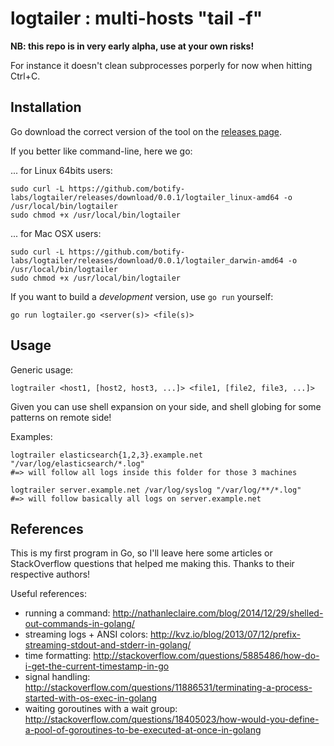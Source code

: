 logtailer : multi-hosts "tail -f"
=================================

**NB: this repo is in very early alpha, use at your own risks!**

For instance it doesn't clean subprocesses porperly for now when hitting
Ctrl+C.


Installation
------------

Go download the correct version of the tool on the [releases page](https://github.com/botify-labs/logtailer/releases).

If you better like command-line, here we go:

... for Linux 64bits users:
```
sudo curl -L https://github.com/botify-labs/logtailer/releases/download/0.0.1/logtailer_linux-amd64 -o /usr/local/bin/logtailer
sudo chmod +x /usr/local/bin/logtailer
```

... for Mac OSX users:
```
sudo curl -L https://github.com/botify-labs/logtailer/releases/download/0.0.1/logtailer_darwin-amd64 -o /usr/local/bin/logtailer
sudo chmod +x /usr/local/bin/logtailer
```

If you want to build a *development* version, use `go run` yourself:
```
go run logtailer.go <server(s)> <file(s)>
```


Usage
-----

Generic usage:
```
logtrailer <host1, [host2, host3, ...]> <file1, [file2, file3, ...]>
```

Given you can use shell expansion on your side, and shell globing for some
patterns on remote side!

Examples:
```
logtrailer elasticsearch{1,2,3}.example.net "/var/log/elasticsearch/*.log"
#=> will follow all logs inside this folder for those 3 machines

logtrailer server.example.net /var/log/syslog "/var/log/**/*.log"
#=> will follow basically all logs on server.example.net
```


References
----------

This is my first program in Go, so I'll leave here some articles or
StackOverflow questions that helped me making this. Thanks to their respective
authors!

Useful references:
- running a command: http://nathanleclaire.com/blog/2014/12/29/shelled-out-commands-in-golang/
- streaming logs + ANSI colors: http://kvz.io/blog/2013/07/12/prefix-streaming-stdout-and-stderr-in-golang/
- time formatting: http://stackoverflow.com/questions/5885486/how-do-i-get-the-current-timestamp-in-go
- signal handling: http://stackoverflow.com/questions/11886531/terminating-a-process-started-with-os-exec-in-golang
- waiting goroutines with a wait group: http://stackoverflow.com/questions/18405023/how-would-you-define-a-pool-of-goroutines-to-be-executed-at-once-in-golang
